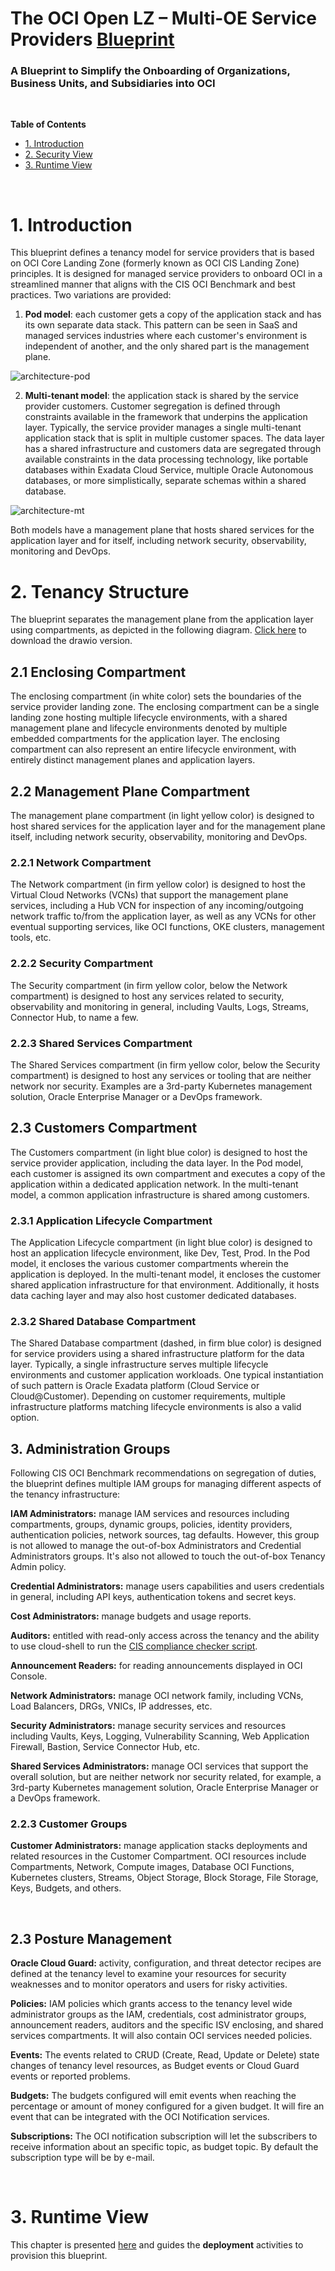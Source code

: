 # **The OCI Open LZ &ndash; Multi-OE Service Providers [Blueprint](#)**

### A Blueprint to Simplify the Onboarding of Organizations, Business Units, and Subsidiaries into OCI

&nbsp; 

**Table of Contents**

- [1. Introduction](#1-introduction)
- [2. Security View](#2-security-view)
- [3. Runtime View](#3-runtime-view)

&nbsp; 

# **1. Introduction**

This blueprint defines a tenancy model for service providers that is based on OCI Core Landing Zone (formerly known as OCI CIS Landing Zone) principles. It is designed for managed service providers to onboard OCI in a streamlined manner that aligns with the CIS OCI Benchmark and best practices. Two variations are provided:

1. **Pod model**: each customer gets a copy of the application stack and has its own separate data stack. This pattern can be seen in SaaS and managed services industries where each customer's environment is independent of another, and the only shared part is the management plane. 

![architecture-pod](images/architecture-pod.png)

2. **Multi-tenant model**: the application stack is shared by the service provider customers. Customer segregation is defined through constraints available in the framework that underpins the application layer. Typically, the service provider manages a single multi-tenant application stack that is split in multiple customer spaces. The data layer has a shared infrastructure and customers data are segregated through available constraints in the data processing technology, like portable databases within Exadata Cloud Service, multiple Oracle Autonomous databases, or more simplistically, separate schemas within a shared database. 

![architecture-mt](images/architecture-mt.png)

Both models have a management plane that hosts shared services for the application layer and for itself, including network security, observability, monitoring and DevOps.

# **2. Tenancy Structure**

The blueprint separates the management plane from the application layer using compartments, as depicted in the following diagram. [Click here](https://github.com/oci-landing-zones/oci-landing-zone-operating-entities/blob/content/blueprints/multi-oe/saas/OCI_Open_LZ_Multi-OE_SaaS_Blueprint.drawio) to download the drawio version.


## 2.1 Enclosing Compartment

The enclosing compartment (in white color) sets the boundaries of the service provider landing zone. The enclosing compartment can be a single landing zone hosting multiple lifecycle environments, with a shared management plane and lifecycle environments denoted by multiple embedded compartments for the application layer. The enclosing compartment can also represent an entire lifecycle environment, with entirely distinct management planes and application layers. 

## 2.2 Management Plane Compartment

The management plane compartment (in light yellow color) is designed to host shared services for the application layer and for the management plane itself, including network security, observability, monitoring and DevOps. 

### 2.2.1 Network Compartment

The Network compartment (in firm yellow color) is designed to host the Virtual Cloud Networks (VCNs) that support the management plane services, including a Hub VCN for inspection of any incoming/outgoing network traffic to/from the application layer, as well as any VCNs for other eventual supporting services, like OCI functions, OKE clusters, management tools, etc.

### 2.2.2 Security Compartment

The Security compartment (in firm yellow color, below the Network compartment) is designed to host any services related to security, observability and monitoring in general, including Vaults, Logs, Streams, Connector Hub, to name a few.

### 2.2.3 Shared Services Compartment

The Shared Services compartment (in firm yellow color, below the Security compartment) is designed to host any services or tooling that are neither network nor security. Examples are a 3rd-party Kubernetes management solution, Oracle Enterprise Manager or a DevOps framework. 

## 2.3 Customers Compartment

The Customers compartment (in light blue color) is designed to host the service provider application, including the data layer. In the Pod model, each customer is assigned its own compartment and executes a copy of the application within a dedicated application network. In the multi-tenant model, a common application infrastructure is shared among customers.

### 2.3.1 Application Lifecycle Compartment

The Application Lifecycle compartment (in light blue color) is designed to host an application lifecycle environment, like Dev, Test, Prod. In the Pod model, it encloses the various customer compartments wherein the application is deployed. In the multi-tenant model, it encloses the customer shared application infrastructure for that environment. Additionally, it hosts data caching layer and may also host customer dedicated databases.

### 2.3.2 Shared Database Compartment

The Shared Database compartment (dashed, in firm blue color) is designed for service providers using a shared infrastructure platform for the data layer. Typically, a single infrastructure serves multiple lifecycle environments and customer application workloads. One typical instantiation of such pattern is Oracle Exadata platform (Cloud Service or Cloud@Customer). Depending on customer requirements, multiple infrastructure platforms matching lifecycle environments is also a valid option.


## 3. Administration Groups

Following CIS OCI Benchmark recommendations on segregation of duties, the blueprint defines multiple IAM groups for managing different aspects of the tenancy infrastructure:

**IAM Administrators:** manage IAM services and resources including compartments, groups, dynamic groups, policies, identity providers, authentication policies, network sources, tag defaults. However, this group is not allowed to manage the out-of-box Administrators and Credential Administrators groups. It's also not allowed to touch the out-of-box Tenancy Admin policy.

**Credential Administrators:** manage users capabilities and users credentials in general, including API keys, authentication tokens and secret keys.

**Cost Administrators:** manage budgets and usage reports.

**Auditors:** entitled with read-only access across the tenancy and the ability to use cloud-shell to run the [CIS compliance checker script](https://github.com/oci-landing-zones/oci-cis-landingzone-quickstart/blob/main/compliance-script.md).

**Announcement Readers:** for reading announcements displayed in OCI Console.

**Network Administrators:** manage OCI network family, including VCNs, Load Balancers, DRGs, VNICs, IP addresses, etc.

**Security Administrators:** manage security services and resources including Vaults, Keys, Logging, Vulnerability Scanning, Web Application Firewall, Bastion, Service Connector Hub, etc.

**Shared Services Administrators:** manage OCI services that support the overall solution, but are neither network nor security related, for example, a 3rd-party Kubernetes management solution, Oracle Enterprise Manager or a DevOps framework.

### 2.2.3 Customer Groups

**Customer Administrators:** manage application stacks deployments and related resources in the Customer Compartment.  OCI resources include Compartments, Network, Compute images, Database OCI Functions, Kubernetes clusters, Streams, Object Storage, Block Storage, File Storage, Keys, Budgets, and others.

&nbsp; 

## 2.3 Posture Management

**Oracle Cloud Guard:** activity, configuration, and threat detector recipes are defined at the tenancy level to examine your resources for security weaknesses and to monitor operators and users for risky activities.

**Policies:** IAM policies which grants access to the tenancy level wide administrator groups as the IAM, credentials, cost administrator groups, announcement readers, auditors and the specific ISV enclosing, and shared services compartments. It will also contain OCI services needed policies.

**Events:** The events related to CRUD (Create, Read, Update or Delete) state changes of tenancy level resources, as Budget events or Cloud Guard events or reported problems.

**Budgets:** The budgets configured will emit events when reaching the percentage or amount of money configured for a given budget. It will fire an event that can be integrated with the OCI Notification services.

**Subscriptions:** The OCI notification subscription will let the subscribers to receive information about an specific topic, as budget topic. By default the subscription type will be by e-mail.

&nbsp; 

# 3. Runtime View
This chapter is presented [here](/blueprints/multi-oe/service-providers/runtime/readme.md) and guides the **deployment** activities to provision this blueprint.

